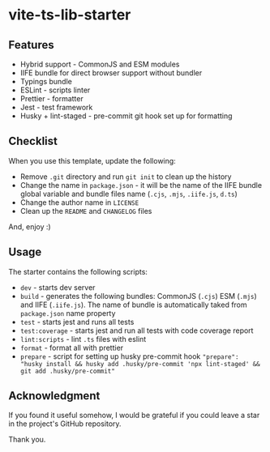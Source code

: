 # vite-ts-lib-starter

## Features

- Hybrid support - CommonJS and ESM modules
- IIFE bundle for direct browser support without bundler
- Typings bundle
- ESLint - scripts linter
- Prettier - formatter
- Jest - test framework
- Husky + lint-staged - pre-commit git hook set up for formatting

## Checklist

When you use this template, update the following:

- Remove `.git` directory and run `git init` to clean up the history
- Change the name in `package.json` - it will be the name of the IIFE bundle global variable and bundle files name (`.cjs`, `.mjs`, `.iife.js`, `d.ts`)
- Change the author name in `LICENSE`
- Clean up the `README` and `CHANGELOG` files

And, enjoy :)

## Usage

The starter contains the following scripts:

- `dev` - starts dev server
- `build` - generates the following bundles: CommonJS (`.cjs`) ESM (`.mjs`) and IIFE (`.iife.js`). The name of bundle is automatically taked from `package.json` name property
- `test` - starts jest and runs all tests
- `test:coverage` - starts jest and run all tests with code coverage report
- `lint:scripts` - lint `.ts` files with eslint
- `format` - format all with prettier
- `prepare` - script for setting up husky pre-commit hook `"prepare": "husky install && husky add .husky/pre-commit 'npx lint-staged' && git add .husky/pre-commit"`

## Acknowledgment

If you found it useful somehow, I would be grateful if you could leave a star in the project's GitHub repository.

Thank you.
